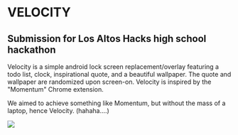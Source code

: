# VELOCITY
## Submission for Los Altos Hacks high school hackathon

Velocity is a simple android lock screen replacement/overlay featuring a todo list, clock, inspirational quote, and a beautiful wallpaper. The quote and wallpaper are randomized upon screen-on. Velocity is inspired by the "Momentum" Chrome extension.

We aimed to achieve something like Momentum, but without the mass of a laptop, hence Velocity. (hahaha....)

![](https://raw.githubusercontent.com/rustielin/Velocity2/master/app/src/main/res/drawable-xxhdpi/pete.jpg)

